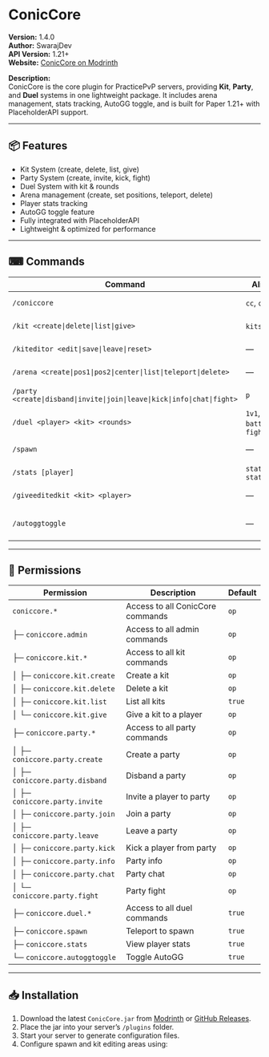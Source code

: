 # ConicCore
**Version:** 1.4.0  
**Author:** SwarajDev  
**API Version:** 1.21+  
**Website:** [ConicCore on Modrinth](https://modrinth.com/plugin/conickits)  

**Description:**  
ConicCore is the core plugin for PracticePvP servers, providing **Kit**, **Party**, and **Duel** systems in one lightweight package. It includes arena management, stats tracking, AutoGG toggle, and is built for Paper 1.21+ with PlaceholderAPI support.

---

## 📦 Features
- Kit System (create, delete, list, give)
- Party System (create, invite, kick, fight)
- Duel System with kit & rounds
- Arena management (create, set positions, teleport, delete)
- Player stats tracking
- AutoGG toggle feature
- Fully integrated with PlaceholderAPI
- Lightweight & optimized for performance

---

## ⌨ Commands

| Command | Aliases | Usage | Permission |
|---------|---------|-------|------------|
| `/coniccore` | `cc`, `conic` | Main admin command | `coniccore.admin` |
| `/kit <create\|delete\|list\|give>` | `kits`, `ck` | Kit management | `coniccore.kit.*` |
| `/kiteditor <edit\|save\|leave\|reset>` | — | Edit kits privately | *(No specific node listed)* |
| `/arena <create\|pos1\|pos2\|center\|list\|teleport\|delete>` | — | Arena management | *(No specific node listed)* |
| `/party <create\|disband\|invite\|join\|leave\|kick\|info\|chat\|fight>` | `p` | Party management | `coniccore.party.*` |
| `/duel <player> <kit> <rounds>` | `1v1`, `battle`, `fight` | Duel another player | `coniccore.duel.*` |
| `/spawn` | — | Teleport to spawn | `coniccore.spawn` |
| `/stats [player]` | `statistic`, `statistics` | View player stats | `coniccore.stats` |
| `/giveeditedkit <kit> <player>` | — | Give an edited kit | *(No specific node listed)* |
| `/autoggtoggle` | — | Toggle AutoGG feature | `coniccore.autoggtoggle` |

---

## 🔑 Permissions

| Permission | Description | Default |
|------------|-------------|---------|
| `coniccore.*` | Access to all ConicCore commands | `op` |
| ├─ `coniccore.admin` | Access to all admin commands | `op` |
| ├─ `coniccore.kit.*` | Access to all kit commands | `op` |
| │ ├─ `coniccore.kit.create` | Create a kit | `op` |
| │ ├─ `coniccore.kit.delete` | Delete a kit | `op` |
| │ ├─ `coniccore.kit.list` | List all kits | `true` |
| │ └─ `coniccore.kit.give` | Give a kit to a player | `op` |
| ├─ `coniccore.party.*` | Access to all party commands | `op` |
| │ ├─ `coniccore.party.create` | Create a party | `op` |
| │ ├─ `coniccore.party.disband` | Disband a party | `op` |
| │ ├─ `coniccore.party.invite` | Invite a player to party | `op` |
| │ ├─ `coniccore.party.join` | Join a party | `op` |
| │ ├─ `coniccore.party.leave` | Leave a party | `op` |
| │ ├─ `coniccore.party.kick` | Kick a player from party | `op` |
| │ ├─ `coniccore.party.info` | Party info | `op` |
| │ ├─ `coniccore.party.chat` | Party chat | `op` |
| │ └─ `coniccore.party.fight` | Party fight | `op` |
| ├─ `coniccore.duel.*` | Access to all duel commands | `true` |
| ├─ `coniccore.spawn` | Teleport to spawn | `true` |
| ├─ `coniccore.stats` | View player stats | `true` |
| └─ `coniccore.autoggtoggle` | Toggle AutoGG | `true` |

---

## 📥 Installation
1. Download the latest `ConicCore.jar` from [Modrinth](https://modrinth.com/plugin/conickits) or [GitHub Releases](https://github.com/SwarajDev5/ConicCore/releases).
2. Place the jar into your server’s `/plugins` folder.
3. Start your server to generate configuration files.
4. Configure spawn and kit editing areas using:
